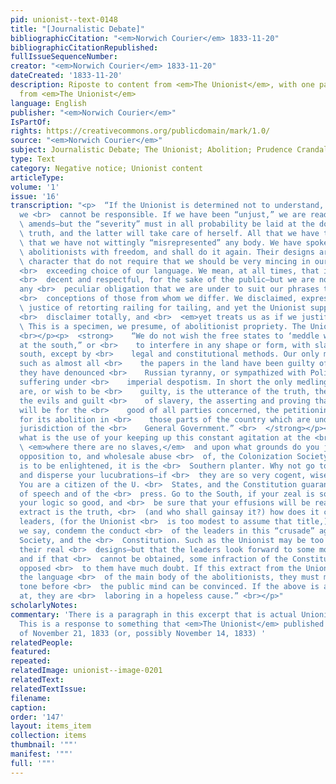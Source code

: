 ```yaml
---
pid: unionist--text-0148
title: "[Journalistic Debate]"
bibliographicCitation: "<em>Norwich Courier</em> 1833-11-20"
bibliographicCitationRepublished: 
fullIssueSequenceNumber: 
creator: "<em>Norwich Courier</em> 1833-11-20"
dateCreated: '1833-11-20'
description: Riposte to content from <em>The Unionist</em>, with one paragraph directly
  from <em>The Unionist</em>
language: English
publisher: "<em>Norwich Courier</em>"
IsPartOf: 
rights: https://creativecommons.org/publicdomain/mark/1.0/
source: "<em>Norwich Courier</em>"
subject: Journalistic Debate; The Unionist; Abolition; Prudence Crandall
type: Text
category: Negative notice; Unionist content
articleType: 
volume: '1'
issue: '16'
transcription: "<p>  “If the Unionist is determined not to understand, but to misconceive,
  we <br>  cannot be responsible. If we have been “unjust,” we are ready to make <br>
  \ amends—but the “severity” must in all probability be laid at the door of <br>
  \ truth, and the latter will take care of herself. All that we have to say is, <br>
  \ that we have not wittingly “misrepresented” any body. We have spoken of the <br>
  \ abolitionists with freedom, and shall do it again. Their designs are of a <br>
  \ character that do not require that we should be very mincing in our words, or
  <br>  exceeding choice of our language. We mean, at all times, that it shall be
  <br>  decent and respectful, for the sake of the public—but we are not aware of
  any <br>  peculiar obligation that we are under to suit our phrases to the holiday
  <br>  conceptions of those from whom we differ. We disclaimed, expressly, the <br>
  \ justice of retorting railing for tailing, and yet the Unionist suppresses the
  <br>  disclaimer totally, and <br>  <em>yet treats us as if we justified it.</em>
  \ This is a specimen, we presume, of abolitionist propriety. The Unionist says—
  <br></p><p>  <strong>    “We do not wish the free states to ‘meddle with property
  at the south,” or <br>    to interfere in any shape or form, with slavery at the
  south, except by <br>    legal and constitutional methods. Our only meddling is
  such as almost all <br>    the papers in the land have been guilty of, whenever
  they have denounced <br>    Russian tyranny, or sympathized with Polish patriots
  suffering under <br>    imperial despotism. In short the only medling of which we
  are, or wish to be <br>    guilty, is the utterance of the truth, the exposure of
  the evils and guilt <br>    of slavery, the asserting and proving that its abolition
  will be for the <br>    good of all parties concerned, the petitioning Congress
  for its abolition in <br>    those parts of the country which are under the exclusive
  jurisdiction of the <br>    General Government.” <br>  </strong></p><p>  Thus pray
  what is the use of your keeping up this constant agitation at the <br>  North, <br>
  \ <em>where there are no slaves,</em>  and upon what grounds do you justify your
  opposition to, and wholesale abuse <br>  of, the Colonization Society. If any person
  is to be enlightened, it is the <br>  Southern planter. Why not go to the South
  and disperse your lucubrations—if <br>  they are so very cogent, wise, and convincing?
  You are a citizen of the U. <br>  States, and the Constitution guaranties the freedom
  of speech and of the <br>  press. Go to the South, if your zeal is so abundant,
  your logic so good, and <br>  be sure that your effusions will be read. If the above
  extract is the truth, <br>  (and who shall gainsay it?) how does it condemn the
  leaders, (for the Unionist <br>  is too modest to assume that title,) how does it,
  we say, condemn the conduct <br>  of the leaders in this “crusade” against the Colonization
  Society, and the <br>  Constitution. Such as the Unionist may be too timid to avow
  their real <br>  designs—but that the leaders look forward to some modification,
  and if that <br>  cannot be obtained, some infraction of the Constitution, few persons
  opposed <br>  to them have much doubt. If this extract from the Unionist speaks
  the language <br>  of the main body of the abolitionists, they must moderate their
  tone before <br>  the public mind can be convinced. If the above is all they aim
  at, they are <br>  laboring in a hopeless cause.” <br></p>"
scholarlyNotes: 
commentary: 'There is a paragraph in this excerpt that is actual Unionist content.
  This is a response to something that <em>The Unionist</em> published in the issue
  of November 21, 1833 (or, possibly November 14, 1833) '
relatedPeople: 
featured: 
repeated: 
relatedImage: unionist--image-0201
relatedText: 
relatedTextIssue: 
filename: 
caption: 
order: '147'
layout: items_item
collection: items
thumbnail: '""'
manifest: '""'
full: '""'
---
```

